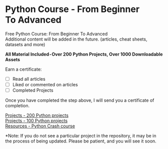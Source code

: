 # Python Course - From Beginner To Advanced
Free Python Course: From Beginner To Advanced <br>
Additional content will be added in the future. (articles, cheat sheets, datasets and more)

**All Material Included - Over 200 Python Projects, Over 1000 Downloadable Assets**

Earn a certificate: <br>
- [ ] Read all articles
- [ ] Liked or commented on articles
- [ ] Completed Projects

Once you have completed the step above, I will send you a certificate of completion. <br> 

[Projects - 200 Python projects](https://github.com/natnew/200-Projects-For-Beginners-Using-Python-Series)<br>
[Projects - 100 Python projects](https://github.com/natnew/100-Python-Projects)<br>
[Resources - Python Crash course](https://github.com/natnew/Python-Crash-Course-For-Beginners)

*Note: If you do not see a particular project in the repository, it may be in the process of being updated. Please be patient, and you will see it soon. 


